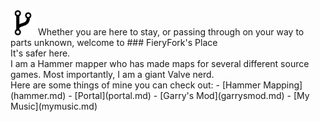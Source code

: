 <img src="assets/images/fork.jpg" width="40" height="40">
Whether you are here to stay, or passing through on your way to parts unknown, welcome to
### FieryFork's Place</h3>
<br>
It's safer here.
<br>
I am a Hammer mapper who has made maps for several different source games. Most importantly, I am a giant Valve nerd.
<br>
Here are some things of mine you can check out: 
- [Hammer Mapping](hammer.md)
- [Portal](portal.md)
- [Garry's Mod](garrysmod.md)
- [My Music](mymusic.md)
